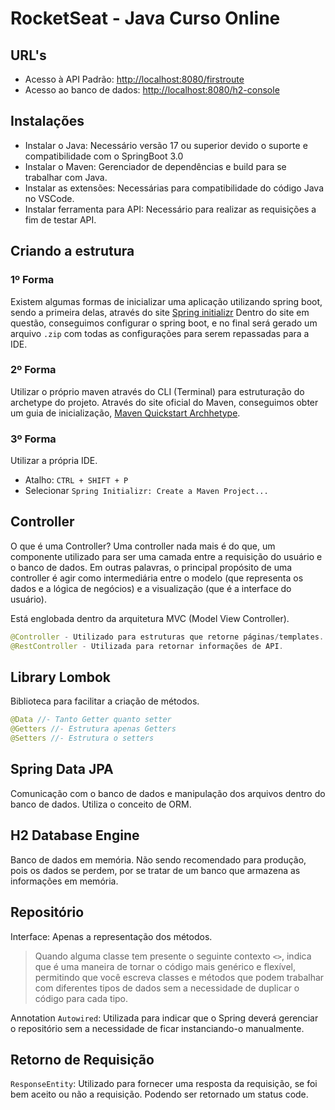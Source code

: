 # RocketSeat - Java Curso Online

## URL's

- Acesso à API Padrão: <http://localhost:8080/firstroute>
- Acesso ao banco de dados: <http://localhost:8080/h2-console>

## Instalações

- Instalar o Java: Necessário versão 17 ou superior devido o suporte e compatibilidade com o SpringBoot 3.0
- Instalar o Maven: Gerenciador de dependências e build para se trabalhar com Java.
- Instalar as extensões: Necessárias para compatibilidade do código Java no VSCode.
- Instalar ferramenta para API: Necessário para realizar as requisições a fim de testar API.

## Criando a estrutura

### 1º Forma

Existem algumas formas de inicializar uma aplicação utilizando spring boot, sendo a primeira delas, através do site [Spring initializr](https://start.spring.io/)
Dentro do site em questão, conseguimos configurar o spring boot, e no final será gerado um arquivo `.zip` com todas as configurações para serem repassadas para a IDE.

### 2º Forma

Utilizar o próprio maven através do CLI (Terminal) para estruturação do archetype do projeto.
Através do site oficial do Maven, conseguimos obter um guia de inicialização, [Maven Quickstart Archhetype](https://maven.apache.org/archetypes/maven-archetype-quickstart/).

### 3º Forma

Utilizar a própria IDE.

- Atalho: `CTRL + SHIFT + P`
- Selecionar `Spring Initializr: Create a Maven Project...`

## Controller

O que é uma Controller?
Uma controller nada mais é do que, um componente utilizado para ser uma camada entre a requisição do usuário e o banco de dados.
Em outras palavras, o principal propósito de uma controller é agir como intermediária entre o modelo (que representa os dados e a lógica de negócios) e a visualização (que é a interface do usuário).

Está englobada dentro da arquitetura MVC (Model View Controller).

```java
@Controller - Utilizado para estruturas que retorne páginas/templates.
@RestController - Utilizada para retornar informações de API.
```

## Library Lombok

Biblioteca para facilitar a criação de métodos.

```java
@Data //- Tanto Getter quanto setter
@Getters //- Estrutura apenas Getters
@Setters //- Estrutura o setters
```

## Spring Data JPA

Comunicação com o banco de dados e manipulação dos arquivos dentro do banco de dados.
Utiliza o conceito de ORM.

## H2 Database Engine

Banco de dados em memória.
Não sendo recomendado para produção, pois os dados se perdem, por se tratar de um banco que armazena as informações em memória.

## Repositório

Interface: Apenas a representação dos métodos.

> Quando alguma classe tem presente o seguinte contexto `<>`, indica que é uma maneira de tornar o código mais genérico e flexível, permitindo que você escreva classes e métodos que podem trabalhar com diferentes tipos de dados sem a necessidade de duplicar o código para cada tipo.

Annotation `Autowired`: Utilizada para indicar que o Spring deverá gerenciar o repositório sem a necessidade de ficar instanciando-o manualmente.

## Retorno de Requisição

`ResponseEntity`: Utilizado para fornecer uma resposta da requisição, se foi bem aceito ou não a requisição. Podendo ser retornado um status code.
